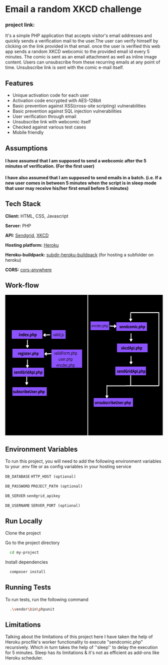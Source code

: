# Email a random XKCD challenge

### project link:

It's a simple PHP application that accepts visitor's email addresses and quickly sends a verification mail to the user.The user can verify himself by clicking on the link provided in that email.
once the user is verified this web app sends a random XKCD webcomic to the provided email id every 5 minutes.
The comic is sent as an email attachment as well as inline image content.
Users can unsubscribe from these recurring emails at any point of time. Unsubscribe link is sent with the comic e-mail itself.

## Features

- Unique activation code for each user
- Activation code encrypted with AES-128bit
- Basic prevention against XSS(cross-site scripting) vulnerabilities
- Basic prevention against SQL injection vulnerabilities
- User verification through email
- Unsubscribe link with webcomic itself
- Checked against various test cases
- Mobile friendly

## Assumptions

#### I have assumed that I am supposed to send a webcomic after the 5 minutes of verification. (For the first user)

#### I have also assumed that I am supposed to send emails in a batch. (i.e. If a new user comes in between 5 minutes when the script is in sleep mode that user may receive his/her first email before 5 minutes)

## Tech Stack

**Client:** HTML, CSS, Javascript

**Server:** PHP

**API:** <a href="https://sendgrid.com/solutions/email-api/">Sendgrid</a>, <a href="https://xkcd.com/">XKCD</a>

**Hosting platform:** <a href="https://www.heroku.com/">Heroku</a>

**Heroku-buildpack:** <a href="https://github.com/timanovsky/subdir-heroku-buildpack">subdir-heroku-buildpack</a> (for hosting a subfolder on heroku)

**CORS:** <a href="https://cors-anywhere.herokuapp.com/corsdemo">cors-anywhere</a>

## Work-flow

<img src="./app/Assets/Images/workflow.png" width="700px" height="450px" alt="can't">

## Environment Variables

To run this project, you will need to add the following environment variables to your .env file or as config variables in your hosting service

`DB_DATABASE` `HTTP_HOST (optional)`

`DB_PASSWORD` `PROJECT_PATH (optional)`

`DB_SERVER` `sendgrid_apikey`

`DB_USERNAME` `SERVER_PORT (optional)`

## Run Locally

Clone the project

Go to the project directory

```bash
  cd my-project
```

Install dependencies

```bash
  composer install
```

## Running Tests

To run tests, run the following command

```bash
  .\vendor\bin\phpunit
```

## Limitations

Talking about the limitations of this project here I have taken the help of Heroku procfile's worker functionality to execute "sendcomic.php" recursively. Which in turn takes the help of ''sleep'' to delay the execution for 5 minutes. Sleep has its limitations & it's not as efficient as add-ons like Heroku scheduler.
